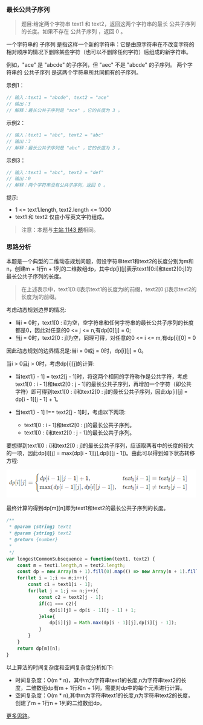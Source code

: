 ###  最长公共子序列 

> 题目:给定两个字符串 text1 和 text2，返回这两个字符串的最长 公共子序列 的长度。如果不存在 公共子序列 ，返回 0 。

一个字符串的 子序列 是指这样一个新的字符串：它是由原字符串在不改变字符的相对顺序的情况下删除某些字符（也可以不删除任何字符）后组成的新字符串。

例如，"ace" 是 "abcde" 的子序列，但 "aec" 不是 "abcde" 的子序列。
两个字符串的 公共子序列 是这两个字符串所共同拥有的子序列。

示例1：

```js
// 输入：text1 = "abcde", text2 = "ace" 
// 输出：3  
// 解释：最长公共子序列是 "ace" ，它的长度为 3 。
```


示例2：

```js
// 输入：text1 = "abc", text2 = "abc"
// 输出：3
// 解释：最长公共子序列是 "abc" ，它的长度为 3 。
```


示例3：

```js
// 输入：text1 = "abc", text2 = "def"
// 输出：0
// 解释：两个字符串没有公共子序列，返回 0 。
```


提示:

* 1 <= text1.length, text2.length <= 1000
* text1 和 text2 仅由小写英文字符组成。


> 注意：本题与[主站 1143 题](https://leetcode-cn.com/problems/longest-common-subsequence/)相同。

### 思路分析

本题是一个典型的二维动态规划问题，假设字符串text1和text2的长度分别为m和n，创建m + 1行n + 1列的二维数组dp，其中dp[i][j]表示text1[0:i]和text2[0:j]的最长公共子序列的长度。

> 在上述表示中，text1[0:i]表示text1的长度为i的前缀，text2[0:j]表示text2的长度为j的前缀。

考虑动态规划边界的情况:

* 当i = 0时，text1[0 : i]为空，空字符串和任何字符串的最长公共子序列的长度都是0，因此对任意的0 <= j <= n,有dp[0][j] = 0;
* 当j = 0时，text2[0 : j]为空，同理可得，对任意的0 <= i <= m,有dp[i][0] = 0

因此动态规划的边界情况是:当i = 0或j = 0时，dp[i][j] = 0。

当i > 0且j > 0时，考虑dp[i][j]的计算:

* 当text1[i - 1] = text2[j - 1]时，将这两个相同的字符称作是公共字符，考虑text1[0 : i - 1]和text2[0 : j - 1]的最长公共子序列，再增加一个字符（即公共字符）即可得到text1[0 : i]和text2[0 : j]的最长公共子序列，因此dp[i][j] = dp[i - 1][j - 1] + 1。

* 当text1[i - 1] !== text2[j - 1]时，考虑以下两项:
    * text1[0 : i - 1]和text2[0 : j]的最长公共子序列。
    * text1[0 : i]和text2[0 : j - 1]的最长公共子序列。

要想得到text1[0 : i]和text2[0 : j]的最长公共子序列，应该取两者中的长度的较大的一项，因此dp[i][j] = max(dp[i - 1][j],dp[i][j - 1])。由此可以得到如下状态转移方程:

![](../../images/2/longestCommonSubsequence-1.png)

最终计算的得到dp[m][n]即为text1和text2的最长公共子序列的长度。


```js
/**
 * @param {string} text1
 * @param {string} text2
 * @return {number}
 * 
 */
var longestCommonSubsequence = function(text1, text2) {
    const m = text1.length,n = text2.length;
    const dp = new Array(m + 1).fill(0).map(() => new Array(n + 1).fill(0));
    for(let i = 1;i <= m;i++){
        const c1 = text1[i - 1];
        for(let j = 1;j <= n;j++){
            const c2 = text2[j - 1];
            if(c1 === c2){
                dp[i][j] = dp[i - 1][j - 1] + 1;
            }else{
                dp[i][j] = Math.max(dp[i - 1][j],dp[i][j - 1]);
            }
        }
    }
    return dp[m][n];
}
```

以上算法的时间复杂度和空间复杂度分析如下:

* 时间复杂度：O(m * n)，其中m为字符串text1的长度,n为字符串text2的长度，二维数组dp有m + 1行和n + 1列，需要对dp中的每个元素进行计算。
* 空间复杂度：O(m * n),其中m为字符串text1的长度,n为字符串text2的长度，创建了m + 1行n + 1列的二维数组dp。


[更多思路](https://leetcode-cn.com/problems/qJnOS7/solution/zui-chang-gong-gong-zi-xu-lie-by-leetcod-ugg7/)。
